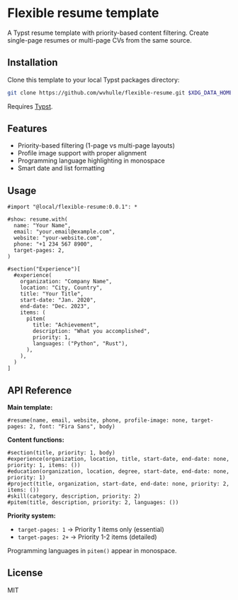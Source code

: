 # Flexible resume template

A Typst resume template with priority-based content filtering. Create single-page resumes or multi-page CVs from the same source.

## Installation

Clone this template to your local Typst packages directory:

```bash
git clone https://github.com/wvhulle/flexible-resume.git $XDG_DATA_HOME/typst/packages/local/flexible-resume/0.0.1
```

Requires [Typst](https://typst.app/docs/tutorial/installation/).

## Features

- Priority-based filtering (1-page vs multi-page layouts)
- Profile image support with proper alignment
- Programming language highlighting in monospace
- Smart date and list formatting

## Usage

```typst
#import "@local/flexible-resume:0.0.1": *

#show: resume.with(
  name: "Your Name",
  email: "your.email@example.com", 
  website: "your-website.com",
  phone: "+1 234 567 8900",
  target-pages: 2,
)

#section("Experience")[
  #experience(
    organization: "Company Name",
    location: "City, Country",
    title: "Your Title", 
    start-date: "Jan. 2020",
    end-date: "Dec. 2023",
    items: (
      pitem(
        title: "Achievement",
        description: "What you accomplished",
        priority: 1,
        languages: ("Python", "Rust"),
      ),
    ),
  )
]
```

## API Reference

**Main template:**
```typst
#resume(name, email, website, phone, profile-image: none, target-pages: 2, font: "Fira Sans", body)
```

**Content functions:**
```typst
#section(title, priority: 1, body)
#experience(organization, location, title, start-date, end-date: none, priority: 1, items: ())
#education(organization, location, degree, start-date, end-date: none, priority: 1)  
#project(title, organization, start-date, end-date: none, priority: 2, items: ())
#skill(category, description, priority: 2)
#pitem(title, description, priority: 2, languages: ())
```

**Priority system:**
- `target-pages: 1` → Priority 1 items only (essential)
- `target-pages: 2+` → Priority 1-2 items (detailed)

Programming languages in `pitem()` appear in monospace.

## License

MIT